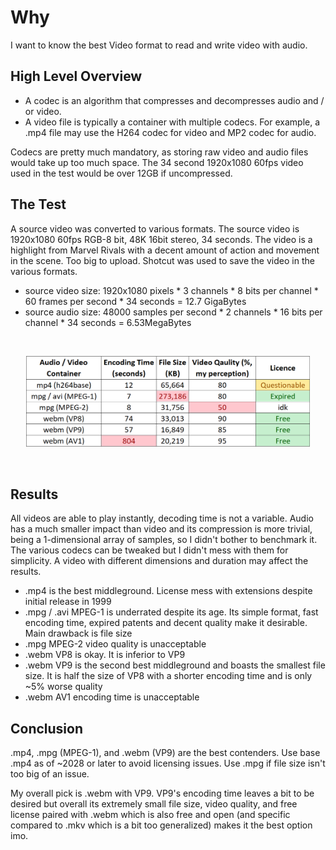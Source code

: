 # Why

I want to know the best Video format to read and write video with audio.

## High Level Overview

* A codec is an algorithm that compresses and decompresses audio and / or video.
* A video file is typically a container with multiple codecs. For example, a .mp4 file may use the H264 codec for video and MP2 codec for audio.

Codecs are pretty much mandatory, as storing raw video and audio files would take up too much space. The 34 second 1920x1080 60fps video used in the test would be over 12GB if uncompressed.

## The Test

A source video was converted to various formats. The source video is 1920x1080 60fps RGB-8 bit, 48K 16bit stereo, 34 seconds.
The video is a highlight from Marvel Rivals with a decent amount of action and movement in the scene. Too big to upload.
Shotcut was used to save the video in the various formats.
* source video size: 1920x1080 pixels * 3 channels * 8 bits per channel * 60 frames per second * 34 seconds = 12.7 GigaBytes
* source audio size: 48000 samples per second * 2 channels * 16 bits per channel * 34 seconds = 6.53MegaBytes

<br>

<p align="center" width="100%">
<img src="/codecs compared.png?raw=true" width="90%" height="90%">
</p>

<br>

## Results

All videos are able to play instantly, decoding time is not a variable. Audio has a much smaller impact than video and its compression is more trivial, being a 1-dimensional array of samples, so I didn't bother to benchmark it. The various codecs can be tweaked but I didn't mess with them for simplicity. A video with different dimensions and duration may affect the results.

* .mp4 is the best middleground. License mess with extensions despite initial release in 1999
* .mpg / .avi MPEG-1 is underrated despite its age. Its simple format, fast encoding time, expired patents and decent quality make it desirable. Main drawback is file size
* .mpg MPEG-2 video quality is unacceptable
* .webm VP8 is okay. It is inferior to VP9
* .webm VP9 is the second best middleground and boasts the smallest file size. It is half the size of VP8 with a shorter encoding time and is only ~5% worse quality
* .webm AV1 encoding time is unacceptable

## Conclusion

.mp4, .mpg (MPEG-1), and .webm (VP9) are the best contenders. Use base .mp4 as of ~2028 or later to avoid licensing issues. Use .mpg if file size isn't too big of an issue. 

My overall pick is .webm with VP9. VP9's encoding time leaves a bit to be desired but overall its extremely small file size, video quality, and free license paired with .webm which is also free and open (and specific compared to .mkv which is a bit too generalized) makes it the best option imo.

